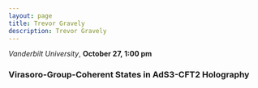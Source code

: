 ```yaml
---
layout: page
title: Trevor Gravely 
description: Trevor Gravely 
---
```


*Vanderbilt University*, **October 27, 1:00 pm**

### Virasoro-Group-Coherent States in AdS3-CFT2 Holography
